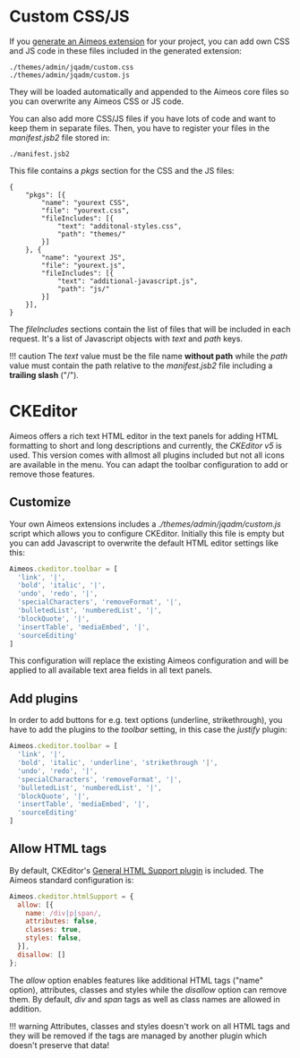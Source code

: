 # Custom CSS/JS

If you [generate an Aimeos extension](https://aimeos.org/extensions) for your project, you can add own CSS and JS code in these files included in the generated extension:

```
./themes/admin/jqadm/custom.css
./themes/admin/jqadm/custom.js
```

They will be loaded automatically and appended to the Aimeos core files so you can overwrite any Aimeos CSS or JS code.

You can also add more CSS/JS files if you have lots of code and want to keep them in separate files. Then, you have to register your files in the *manifest.jsb2* file stored in:

```
./manifest.jsb2
```

This file contains a *pkgs* section for the CSS and the JS files:

```
{
	"pkgs": [{
		"name": "yourext CSS",
		"file": "yourext.css",
		"fileIncludes": [{
			"text": "additonal-styles.css",
			"path": "themes/"
		}]
	}, {
		"name": "yourext JS",
		"file": "yourext.js",
		"fileIncludes": [{
			"text": "additional-javascript.js",
			"path": "js/"
		}]
	}],
}
```

The *fileIncludes* sections contain the list of files that will be included in each request. It's a list of Javascript objects with *text* and *path* keys.

!!! caution
    The *text* value must be the file name **without path** while the *path* value must contain the path relative to the *manifest.jsb2* file including a **trailing slash** ("/").

# CKEditor

Aimeos offers a rich text HTML editor in the text panels for adding HTML formatting to short and long descriptions and currently, the *CKEditor v5* is used. This version comes with allmost all plugins included but not all icons are available in the menu. You can adapt the toolbar configuration to add or remove those features.

## Customize

Your own Aimeos extensions includes a *./themes/admin/jqadm/custom.js* script which allows you to configure CKEditor. Initially this file is empty but you can add Javascript to overwrite the default HTML editor settings like this:

```javascript
Aimeos.ckeditor.toolbar = [
  'link', '|',
  'bold', 'italic', '|',
  'undo', 'redo', '|',
  'specialCharacters', 'removeFormat', '|',
  'bulletedList', 'numberedList', '|',
  'blockQuote', '|',
  'insertTable', 'mediaEmbed', '|',
  'sourceEditing'
]
```

This configuration will replace the existing Aimeos configuration and will be applied to all available text area fields in all text panels.

## Add plugins

In order to add buttons for e.g. text options (underline, strikethrough), you have to add the plugins to the *toolbar* setting, in this case the *justify* plugin:

```javascript
Aimeos.ckeditor.toolbar = [
  'link', '|',
  'bold', 'italic', 'underline', 'strikethrough '|',
  'undo', 'redo', '|',
  'specialCharacters', 'removeFormat', '|',
  'bulletedList', 'numberedList', '|',
  'blockQuote', '|',
  'insertTable', 'mediaEmbed', '|',
  'sourceEditing'
]
```

## Allow HTML tags

By default, CKEditor's [General HTML Support plugin](https://ckeditor.com/docs/ckeditor5/latest/features/general-html-support.html) is included. The Aimeos standard configuration is:

```javascript
Aimeos.ckeditor.htmlSupport = {
  allow: [{
    name: /div|p|span/,
    attributes: false,
    classes: true,
    styles: false,
  }],
  disallow: []
};
```

The *allow* option enables features like additional HTML tags ("name" option), attributes, classes and styles while the *disallow* option can remove them. By default, *div* and *span* tags as well as class names are allowed in addition.

!!! warning
    Attributes, classes and styles doesn't work on all HTML tags and they will be removed if the tags are managed by another plugin which doesn't preserve that data!